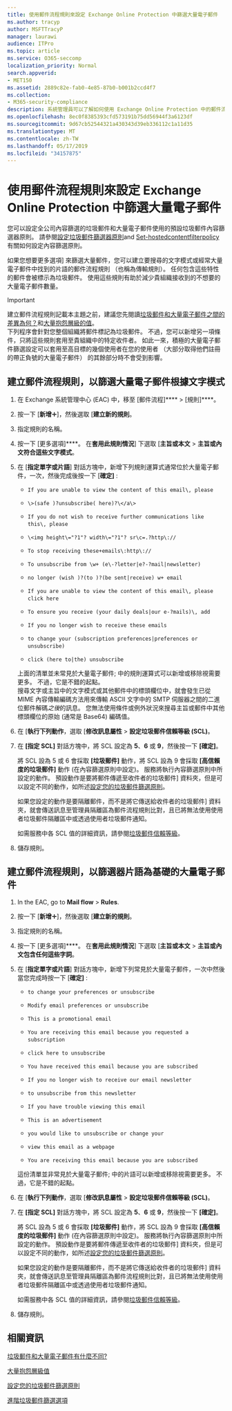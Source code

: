 ```yaml
---
title: 使用郵件流程規則來設定 Exchange Online Protection 中篩選大量電子郵件
ms.author: tracyp
author: MSFTTracyP
manager: laurawi
audience: ITPro
ms.topic: article
ms.service: O365-seccomp
localization_priority: Normal
search.appverid:
- MET150
ms.assetid: 2889c82e-fab0-4e85-87b0-b001b2ccd4f7
ms.collection:
- M365-security-compliance
description: 系統管理員可以了解如何使用 Exchange Online Protection 中的郵件流程規則的大量電子郵件篩選。
ms.openlocfilehash: 8ec0f8385393cfd573191b75dd56944f3a6123df
ms.sourcegitcommit: 9d67cb52544321a430343d39eb336112c1a11d35
ms.translationtype: MT
ms.contentlocale: zh-TW
ms.lasthandoff: 05/17/2019
ms.locfileid: "34157875"
---
```

# <a name="use-mail-flow-rules-to-configure-bulk-email-filtering-in-exchange-online-protection"></a>使用郵件流程規則來設定 Exchange Online Protection 中篩選大量電子郵件

您可以設定全公司內容篩選的垃圾郵件和大量電子郵件使用的預設垃圾郵件內容篩選器原則。 請參閱[設定垃圾郵件篩選器原則](configure-your-spam-filter-policies.md)and [Set-hostedcontentfilterpolicy](https://docs.microsoft.com/powershell/module/exchange/antispam-antimalware/Set-HostedContentFilterPolicy?view=exchange-ps)有關如何設定內容篩選原則。 
  
如果您想要更多選項] 來篩選大量郵件，您可以建立要搜尋的文字模式或經常大量電子郵件中找到的片語的郵件流程規則 （也稱為傳輸規則）。 任何包含這些特性的郵件會被標示為垃圾郵件。 使用這些規則有助於減少貴組織接收到的不想要的大量電子郵件數量。

> [!IMPORTANT]
> 建立郵件流程規則記載本主題之前，建議您先閱讀[垃圾郵件和大量電子郵件之間的差異為何？](what-s-the-difference-between-junk-email-and-bulk-email.md)和[大量抱怨層級的值](bulk-complaint-level-values.md)。<br> 下列程序會針對您整個組織將郵件標記為垃圾郵件。 不過，您可以新增另一項條件，只將這些規則套用至貴組織中的特定收件者。 如此一來，積極的大量電子郵件篩選設定可以套用至高目標的幾個使用者在您的使用者 （大部分取得他們註冊的帶正負號的大量電子郵件） 的其餘部分時不會受到影響。 
  
## <a name="create-a-mail-flow-rule-to-filter-bulk-email-messages-based-on-text-patterns"></a>建立郵件流程規則，以篩選大量電子郵件根據文字模式

1. 在 Exchange 系統管理中心 (EAC) 中，移至 [郵件流程]**** \> [規則]****。
    
2. 按一下 [**新增**![加入圖示](media/ITPro-EAC-AddIcon.gif)]，然後選取 [**建立新的規則**。
    
3. 指定規則的名稱。
    
4. 按一下 [更多選項]****。 在**套用此規則情況**] 下選取 [**主旨或本文** \> **主旨或內文符合這些文字模式**。
    
5. 在 [**指定單字或片語**] 對話方塊中，新增下列規則運算式通常位於大量電子郵件，一次，然後完成後按一下 [**確定]** : 
    
   - `If you are unable to view the content of this email\, please`
    
   - `\>(safe )?unsubscribe( here)?\</a\>`
    
   - `If you do not wish to receive further communications like this\, please`
    
   - `\<img height\="?1"? width\="?1"? sr\c=.?http\://`
    
   - `To stop receiving these+emails\:http\://`
    
   - `To unsubscribe from \w+ (e\-?letter|e?-?mail|newsletter)`
    
   - `no longer (wish )?(to )?(be sent|receive) w+ email`
    
   - `If you are unable to view the content of this email\, please click here`
    
   - `To ensure you receive (your daily deals|our e-?mails)\, add`
    
   - `If you no longer wish to receive these emails`
    
   - `to change your (subscription preferences|preferences or unsubscribe)`
    
   - `click (here to|the) unsubscribe`
    
   上面的清單並未常見於大量電子郵件; 中的規則運算式可以新增或移除視需要更多。 不過，它是不錯的起點。<br>搜尋文字或主旨中的文字模式或其他郵件中的標頭欄位中，就會發生已從 MIME 內容傳輸編碼方法用來傳輸 ASCII 文字中的 SMTP 伺服器之間的二進位郵件解碼*之後*的訊息。 您無法使用條件或例外狀況來搜尋主旨或郵件中其他標頭欄位的原始 (通常是 Base64) 編碼值。 
    
6. 在 [**執行下列動作**，選取 [**修改訊息屬性** \> **設定垃圾郵件信賴等級 (SCL)**。
    
7. 在 **[指定 SCL]** 對話方塊中，將 SCL 設定為 **5**、**6** 或 **9**，然後按一下 **[確定]**。
    
   將 SCL 設為 5 或 6 會採取 **[垃圾郵件]** 動作，將 SCL 設為 9 會採取 **[高信賴度的垃圾郵件]** 動作 (在內容篩選原則中設定)。 服務將執行內容篩選原則中所設定的動作。 預設動作是要將郵件傳遞至收件者的垃圾郵件] 資料夾，但是可以設定不同的動作，如所述[設定您的垃圾郵件篩選原則](configure-your-spam-filter-policies.md)。
    
   如果您設定的動作是要隔離郵件，而不是將它傳送給收件者的垃圾郵件] 資料夾，就會傳送訊息至管理員隔離區為郵件流程規則比對，且已將無法使用使用者垃圾郵件隔離區中或透過使用者垃圾郵件通知。 
  
   如需服務中各 SCL 值的詳細資訊，請參閱[垃圾郵件信賴等級](spam-confidence-levels.md)。
    
8. 儲存規則。
    
## <a name="create-a-mail-flow-rule-to-filter-bulk-email-messages-based-on-phrases"></a>建立郵件流程規則，以篩選器片語為基礎的大量電子郵件

1. In the EAC, go to **Mail flow** \> **Rules**.
    
2. 按一下 [**新增**![加入圖示](media/ITPro-EAC-AddIcon.gif)]，然後選取 [**建立新的規則**。
    
3. 指定規則的名稱。
    
4. 按一下 [更多選項]****。 在**套用此規則情況**] 下選取 [**主旨或本文** \> **主旨或內文包含任何這些字詞**。
    
5. 在 [**指定單字或片語**] 對話方塊中，新增下列常見於大量電子郵件，一次中然後當您完成時按一下 [**確定]** : 
    
   - `to change your preferences or unsubscribe`
    
   - `Modify email preferences or unsubscribe`
    
   - `This is a promotional email`
    
   - `You are receiving this email because you requested a subscription`
    
   - `click here to unsubscribe`
    
   - `You have received this email because you are subscribed`
    
   - `If you no longer wish to receive our email newsletter`
    
   - `to unsubscribe from this newsletter`
    
   - `If you have trouble viewing this email`
    
   - `This is an advertisement`
    
   - `you would like to unsubscribe or change your`
    
   - `view this email as a webpage`
    
   - `You are receiving this email because you are subscribed`
    
   這份清單並非常見於大量電子郵件; 中的片語可以新增或移除視需要更多。 不過，它是不錯的起點。
    
6. 在 [**執行下列動作**，選取 [**修改訊息屬性** \> **設定垃圾郵件信賴等級 (SCL)**。
    
7. 在 **[指定 SCL]** 對話方塊中，將 SCL 設定為 **5**、**6** 或 **9**，然後按一下 **[確定]**。
    
   將 SCL 設為 5 或 6 會採取 **[垃圾郵件]** 動作，將 SCL 設為 9 會採取 **[高信賴度的垃圾郵件]** 動作 (在內容篩選原則中設定)。 服務將執行內容篩選原則中所設定的動作。 預設動作是要將郵件傳遞至收件者的垃圾郵件] 資料夾，但是可以設定不同的動作，如所述[設定您的垃圾郵件篩選原則](configure-your-spam-filter-policies.md)。
    
   如果您設定的動作是要隔離郵件，而不是將它傳送給收件者的垃圾郵件] 資料夾，就會傳送訊息至管理員隔離區為郵件流程規則比對，且已將無法使用使用者垃圾郵件隔離區中或透過使用者垃圾郵件通知。 
  
   如需服務中各 SCL 值的詳細資訊，請參閱[垃圾郵件信賴等級](spam-confidence-levels.md)。

8. 儲存規則。

## <a name="for-more-information"></a>相關資訊

[垃圾郵件和大量電子郵件有什麼不同?](what-s-the-difference-between-junk-email-and-bulk-email.md)

[大量抱怨層級值](bulk-complaint-level-values.md)

[設定您的垃圾郵件篩選原則](configure-your-spam-filter-policies.md)

[進階垃圾郵件篩選選項](advanced-spam-filtering-asf-options.md)
